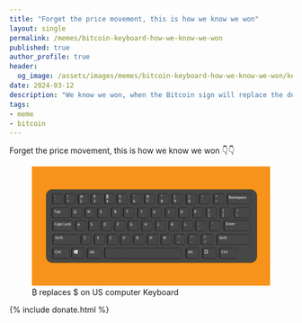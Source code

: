 ```yaml
---
title: "Forget the price movement, this is how we know we won"
layout: single
permalink: /memes/bitcoin-keyboard-how-we-know-we-won
published: true
author_profile: true
header:
  og_image: /assets/images/memes/bitcoin-keyboard-how-we-know-we-won/keyboard-bitcoin-logo-background-orange.jpeg
date: 2024-03-12
description: "We know we won, when the Bitcoin sign will replace the dollar on a US computer keyboard"
tags:
- meme
- bitcoin
---
```


Forget the price movement, this is how we know we won 👇👇

<figure class="image">
  <a href="/assets/images/memes/bitcoin-keyboard-how-we-know-we-won/keyboard-bitcoin-logo-background-orange.jpeg">
    <img src="/assets/images/memes/bitcoin-keyboard-how-we-know-we-won/keyboard-bitcoin-logo-background-orange.jpeg" alt="₿ replaces $ on US computer Keyboard">
  </a>
  <figcaption>₿ replaces $ on US computer Keyboard</figcaption>
</figure> 


{% include donate.html %}  